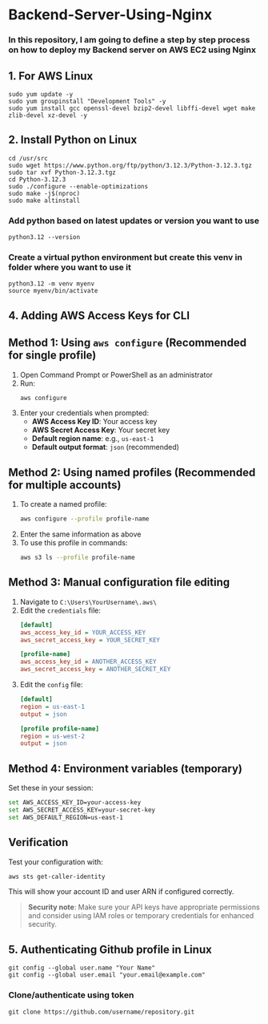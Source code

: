 # Backend-Server-Using-Nginx

### In this repository, I am going to define a step by step process on how to deploy my Backend server on AWS EC2 using Nginx

## 1. For AWS Linux

`sudo yum update -y` <br/>
`sudo yum groupinstall "Development Tools" -y`<br/>
`sudo yum install gcc openssl-devel bzip2-devel libffi-devel wget make zlib-devel xz-devel -y`<br/>

## 2. Install Python on Linux

`cd /usr/src`<br/>
`sudo wget https://www.python.org/ftp/python/3.12.3/Python-3.12.3.tgz`<br/>
`sudo tar xvf Python-3.12.3.tgz`<br/>
`cd Python-3.12.3`<br/>
`sudo ./configure --enable-optimizations`<br/>
`sudo make -j$(nproc)`<br/>
`sudo make altinstall`<br/>

### Add python based on latest updates or version you want to use

`python3.12 --version`<br/>

### Create a virtual python environment but create this venv in folder where you want to use it

`python3.12 -m venv myenv`<br/>
`source myenv/bin/activate`<br/>


## 4. Adding AWS Access Keys for CLI

## Method 1: Using `aws configure` (Recommended for single profile)

1. Open Command Prompt or PowerShell as an administrator
2. Run:
   ```bash
   aws configure
   ```
3. Enter your credentials when prompted:
   - **AWS Access Key ID**: Your access key
   - **AWS Secret Access Key**: Your secret key
   - **Default region name**: e.g., `us-east-1`
   - **Default output format**: `json` (recommended)

## Method 2: Using named profiles (Recommended for multiple accounts)

1. To create a named profile:
   ```bash
   aws configure --profile profile-name
   ```
2. Enter the same information as above
3. To use this profile in commands:
   ```bash
   aws s3 ls --profile profile-name
   ```

## Method 3: Manual configuration file editing

1. Navigate to `C:\Users\YourUsername\.aws\`
2. Edit the `credentials` file:
   ```ini
   [default]
   aws_access_key_id = YOUR_ACCESS_KEY
   aws_secret_access_key = YOUR_SECRET_KEY

   [profile-name]
   aws_access_key_id = ANOTHER_ACCESS_KEY
   aws_secret_access_key = ANOTHER_SECRET_KEY
   ```
3. Edit the `config` file:
   ```ini
   [default]
   region = us-east-1
   output = json

   [profile profile-name]
   region = us-west-2
   output = json
   ```

## Method 4: Environment variables (temporary)

Set these in your session:
```bash
set AWS_ACCESS_KEY_ID=your-access-key
set AWS_SECRET_ACCESS_KEY=your-secret-key
set AWS_DEFAULT_REGION=us-east-1
```

## Verification

Test your configuration with:
```bash
aws sts get-caller-identity
```

This will show your account ID and user ARN if configured correctly.

> **Security note**: Make sure your API keys have appropriate permissions and consider using IAM roles or temporary credentials for enhanced security.


## 5. Authenticating Github profile in Linux

`git config --global user.name "Your Name"` <br/>
`git config --global user.email "your.email@example.com"` <br/>

### Clone/authenticate using token

`git clone https://github.com/username/repository.git`


